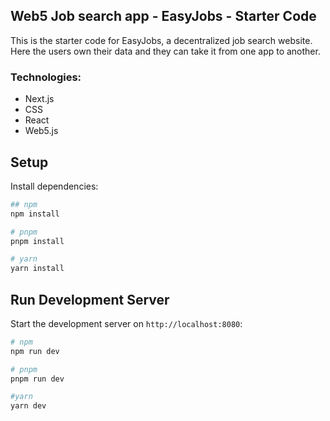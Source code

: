 ## Web5 Job search app - EasyJobs - Starter Code

This is the starter code for EasyJobs, a decentralized job search website. Here the users own their data and they can take it from one app to another.

### Technologies:

- Next.js
- CSS
- React
- Web5.js

## Setup

Install dependencies:

```bash
## npm
npm install

# pnpm
pnpm install

# yarn
yarn install
```

## Run Development Server

Start the development server on `http://localhost:8080`:

```bash
# npm
npm run dev

# pnpm
pnpm run dev

#yarn
yarn dev
```
